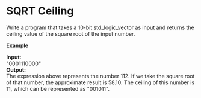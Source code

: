 # SQRT Ceiling
Write a program that takes a 10-bit std_logic_vector as input and returns the ceiling value of the square root of the input number.

**Example**  

**Input:**  
"0001110000"  
**Output:**  
The expression above represents the number 112. If we take the square root of that number, the approximate result is 58.10. The ceiling of this number is 11, which can be represented as "001011".